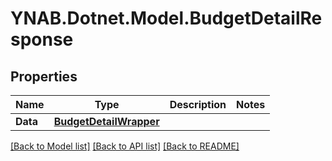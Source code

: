 # YNAB.Dotnet.Model.BudgetDetailResponse
## Properties

Name | Type | Description | Notes
------------ | ------------- | ------------- | -------------
**Data** | [**BudgetDetailWrapper**](BudgetDetailWrapper.md) |  | 

[[Back to Model list]](../README.md#documentation-for-models) [[Back to API list]](../README.md#documentation-for-api-endpoints) [[Back to README]](../README.md)

